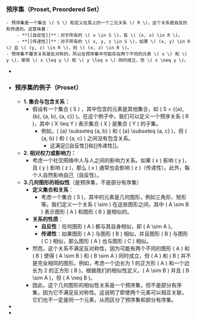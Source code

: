 ### 预序集（Proset, Preordered Set）
	- 预序集是一个集合 \( S \) 和定义在其上的一个二元关系 \( R \)，这个关系是自反的和传递的。这意味着：
		- **[[自反性]]**：对于所有的 \( x \in S \)，有 \( (x, x) \in R \)。
		- **[[传递性]]**：对于所有的 \( x, y, z \in S \)，如果 \( (x, y) \in R \) 且 \( (y, z) \in R \)，则 \( (x, z) \in R \)。
	- 预序集不要求关系是反对称的，所以在预序集中可能存在两个不同的元素 \( x \) 和 \( y \)，使得 \( x \leq y \) 和 \( y \leq x \) 同时成立，但 \( x \neq y \)。
-
- ### 预序集的例子（Proset）
	- **1. 集合与包含关系：**
		- 假设有一个集合 \( S \) ，其中包含的元素是其他集合，如 \( S = \{\{a\}, \{b\}, \{a, b\}, \{a, c\}\} \)。在这个例子中，我们可以定义一个预序关系 \( R \)，其中 \( X \leq Y \) 表示集合 \( X \) 是集合 \( Y \) 的子集。
			- 例如，\( \{a\} \subseteq \{a, b\} \) 和 \( \{a\} \subseteq \{a, c\} \)，但 \( \{a, b\} \) 和 \( \{a, c\} \) 之间没有包含关系。
				- 这满足[[自反性]]和[[传递性]]。
	- **2. 相对权力或影响力：**
		- 考虑一个社交网络中人与人之间的影响力关系。如果 \( x \) 影响 \( y \)，且 \( y \) 影响 \( z \)，那么 \( x \) 通常也会影响 \( z \)（传递性）。此外，每个人自然影响自己（自反性）。
	- **3.几何图形的相似性**（是预序集，不是部分有序集）
		- **定义集合和关系**：
			- 考虑一个集合 \( S \)，其中的元素是几何图形，例如三角形、矩形等。我们定义一个关系 \( \sim \) 在这些图形之间，其中 \( A \sim B \) 表示图形 \( A \) 和图形 \( B \) 是相似的。
		- **关系的性质**：
			- **自反性**：任何图形 \( A \) 都与其自身相似，即 \( A \sim A \)。
			- **传递性**：如果图形 \( A \) 与图形 \( B \) 相似，并且图形 \( B \) 与图形 \( C \) 相似，那么图形 \( A \) 也与图形 \( C \) 相似。
		- 然而，这个关系不满足反对称性，因为可能有两个不同的图形 \( A \) 和 \( B \) 使得 \( A \sim B \) 和 \( B \sim A \) 同时成立，但 \( A \) 和 \( B \) 并不是完全相同的图形。例如，考虑一个边长为 1 的正方形 \( A \) 和一个边长为 2 的正方形 \( B \)。根据我们的相似性定义，\( A \sim B \) 并且 \( B \sim A \)，但 \( A \neq B \)。
		- 因此，这个几何图形的相似性关系是一个预序集，但不是部分有序集，因为它不满足反对称性。这说明了即使两个元素可以相互关联，它们也不一定是同一个元素，从而区分了预序集和部分有序集。
-
-
